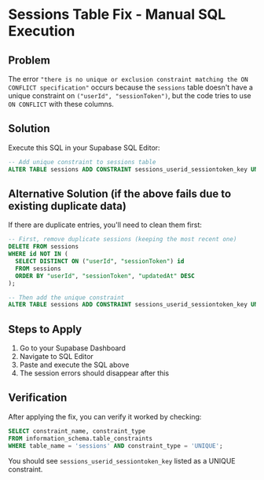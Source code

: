 # Sessions Table Fix - Manual SQL Execution

## Problem

The error `"there is no unique or exclusion constraint matching the ON CONFLICT specification"` occurs because the `sessions` table doesn't have a unique constraint on `("userId", "sessionToken")`, but the code tries to use `ON CONFLICT` with these columns.

## Solution

Execute this SQL in your Supabase SQL Editor:

```sql
-- Add unique constraint to sessions table
ALTER TABLE sessions ADD CONSTRAINT sessions_userid_sessiontoken_key UNIQUE ("userId", "sessionToken");
```

## Alternative Solution (if the above fails due to existing duplicate data)

If there are duplicate entries, you'll need to clean them first:

```sql
-- First, remove duplicate sessions (keeping the most recent one)
DELETE FROM sessions
WHERE id NOT IN (
  SELECT DISTINCT ON ("userId", "sessionToken") id
  FROM sessions
  ORDER BY "userId", "sessionToken", "updatedAt" DESC
);

-- Then add the unique constraint
ALTER TABLE sessions ADD CONSTRAINT sessions_userid_sessiontoken_key UNIQUE ("userId", "sessionToken");
```

## Steps to Apply

1. Go to your Supabase Dashboard
2. Navigate to SQL Editor
3. Paste and execute the SQL above
4. The session errors should disappear after this

## Verification

After applying the fix, you can verify it worked by checking:

```sql
SELECT constraint_name, constraint_type
FROM information_schema.table_constraints
WHERE table_name = 'sessions' AND constraint_type = 'UNIQUE';
```

You should see `sessions_userid_sessiontoken_key` listed as a UNIQUE constraint.
